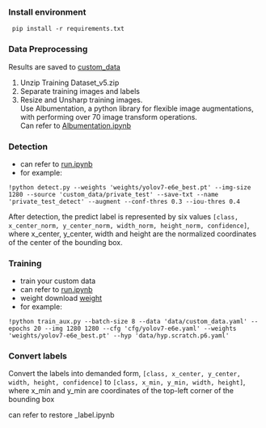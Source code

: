 ### Install environment

``` shell
 pip install -r requirements.txt
```

### Data Preprocessing
Results are saved to [custom_data](https://github.com/yumixxxx/Tbrain/blob/main/run.ipynb "Title")
1. Unzip Training Dataset_v5.zip
2. Separate training images and labels
3. Resize and Unsharp training images.<br>
 Use Albumentation, a python library for flexible image augmentations, with performing over 70 image transform operations.<br>
 Can refer to [Albumentation.ipynb](http://markdown.tw/ "Title")

### Detection
* can refer to [run.ipynb](https://github.com/yumixxxx/Tbrain/blob/main/run.ipynb "Title")
* for example:
 ``` shell
 !python detect.py --weights 'weights/yolov7-e6e_best.pt' --img-size 1280 --source 'custom_data/private_test' --save-txt --name 'private_test_detect' --augment --conf-thres 0.3 --iou-thres 0.4
 ```
 After detection, the predict label is represented by six values `[class, x_center_norm, y_center_norm, width_norm, height_norm, confidence]`, where x_center, y_center, width and height are the normalized coordinates of the center of the bounding box.
 
 
### Training
* train your custom data
* can refer to [run.ipynb](https://github.com/yumixxxx/Tbrain/blob/main/run.ipynb "Title")
* weight download [weight](https://drive.google.com/drive/folders/1lQIPCHi5f35el6W85A08FshXkE3KPnDg?usp=sharing"Title")
* for example:
``` shell
!python train_aux.py --batch-size 8 --data 'data/custom_data.yaml' --epochs 20 --img 1280 1280 --cfg 'cfg/yolov7-e6e.yaml' --weights 'weights/yolov7-e6e_best.pt' --hyp 'data/hyp.scratch.p6.yaml'
```

### Convert labels
Convert the labels into demanded form, `[class, x_center, y_center, width, height, confidence]` to `[class, x_min, y_min, width, height]`, where x_min and y_min are coordinates of the top-left corner of the bounding box

can refer to restore _label.ipynb
